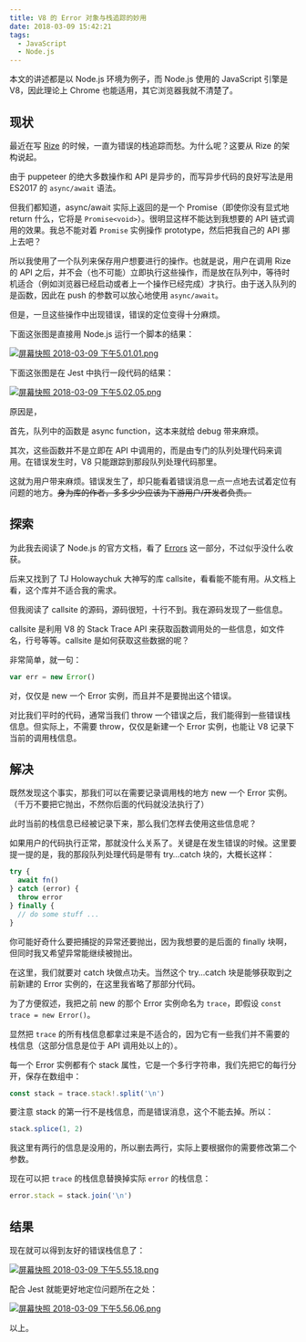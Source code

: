```yaml
---
title: V8 的 Error 对象与栈追踪的妙用
date: 2018-03-09 15:42:21
tags:
  - JavaScript
  - Node.js
---
```


本文的讲述都是以 Node.js 环境为例子，而 Node.js 使用的 JavaScript 引擎是 V8，因此理论上 Chrome 也能适用，其它浏览器我就不清楚了。

## 现状

最近在写 [Rize](https://github.com/g-plane/rize) 的时候，一直为错误的栈追踪而愁。为什么呢？这要从 Rize 的架构说起。

由于 puppeteer 的绝大多数操作和 API 是异步的，而写异步代码的良好写法是用 ES2017 的 `async/await` 语法。

但我们都知道，async/await 实际上返回的是一个 Promise（即使你没有显式地 return 什么，它将是 `Promise<void>`）。很明显这样不能达到我想要的 API 链式调用的效果。我总不能对着 `Promise` 实例操作 prototype，然后把我自己的 API 挪上去吧？

所以我使用了一个队列来保存用户想要进行的操作。也就是说，用户在调用 Rize 的 API 之后，并不会（也不可能）立即执行这些操作，而是放在队列中，等待时机适合（例如浏览器已经启动或者上一个操作已经完成）才执行。由于送入队列的是函数，因此在 push 的参数可以放心地使用 `async/await`。

但是，一旦这些操作中出现错误，错误的定位变得十分麻烦。

下面这张图是直接用 Node.js 运行一个脚本的结果：

[![屏幕快照 2018-03-09 下午5.01.01.png](https://i.loli.net/2018/03/09/5aa25ad243e4f.png)](https://i.loli.net/2018/03/09/5aa25ad243e4f.png)

下面这张图是在 Jest 中执行一段代码的结果：

[![屏幕快照 2018-03-09 下午5.02.05.png](https://i.loli.net/2018/03/09/5aa25ad240529.png)](https://i.loli.net/2018/03/09/5aa25ad240529.png)

原因是，

首先，队列中的函数是 async function，这本来就给 debug 带来麻烦。

其次，这些函数并不是立即在 API 中调用的，而是由专门的队列处理代码来调用。在错误发生时，V8 只能跟踪到那段队列处理代码那里。

这就为用户带来麻烦。错误发生了，却只能看着错误消息一点一点地去试着定位有问题的地方。~~身为库的作者，多多少少应该为下游用户/开发者负责。~~

## 探索

为此我去阅读了 Node.js 的官方文档，看了 [Errors](https://nodejs.org/dist/v6.4.0/docs/api/errors.html) 这一部分，不过似乎没什么收获。

后来又找到了 TJ Holowaychuk 大神写的库 callsite，看看能不能有用。从文档上看，这个库并不适合我的需求。

但我阅读了 callsite 的源码，源码很短，十行不到。我在源码发现了一些信息。

callsite 是利用 V8 的 Stack Trace API 来获取函数调用处的一些信息，如文件名，行号等等。callsite 是如何获取这些数据的呢？

非常简单，就一句：

```javascript
var err = new Error()
```

对，仅仅是 new 一个 Error 实例，而且并不是要抛出这个错误。

对比我们平时的代码，通常当我们 throw 一个错误之后，我们能得到一些错误栈信息。但实际上，不需要 throw，仅仅是新建一个 Error 实例，也能让 V8 记录下当前的调用栈信息。

## 解决

既然发现这个事实，那我们可以在需要记录调用栈的地方 new 一个 Error 实例。（千万不要把它抛出，不然你后面的代码就没法执行了）

此时当前的栈信息已经被记录下来，那么我们怎样去使用这些信息呢？

如果用户的代码执行正常，那就没什么关系了。关键是在发生错误的时候。这里要提一提的是，我的那段队列处理代码是带有 try…catch 块的，大概长这样：

```typescript
try {
  await fn()
} catch (error) {
  throw error
} finally {
  // do some stuff ...
}
```

你可能好奇什么要把捕捉的异常还要抛出，因为我想要的是后面的 finally 块啊，但同时我又希望异常能继续被抛出。

在这里，我们就要对 catch 块做点功夫。当然这个 try…catch 块是能够获取到之前新建的 Error 实例的，在这里我省略了那部分代码。

为了方便叙述，我把之前 new 的那个 Error 实例命名为 `trace`，即假设 `const trace = new Error()`。

显然把 `trace` 的所有栈信息都拿过来是不适合的，因为它有一些我们并不需要的栈信息（这部分信息是位于 API 调用处以上的）。

每一个 Error 实例都有个 stack 属性，它是一个多行字符串，我们先把它的每行分开，保存在数组中：

```typescript
const stack = trace.stack!.split('\n')
```

要注意 stack 的第一行不是栈信息，而是错误消息，这个不能去掉。所以：

```typescript
stack.splice(1, 2)
```

我这里有两行的信息是没用的，所以删去两行，实际上要根据你的需要修改第二个参数。

现在可以把 `trace` 的栈信息替换掉实际 `error` 的栈信息：

```typescript
error.stack = stack.join('\n')
```

## 结果

现在就可以得到友好的错误栈信息了：

[![屏幕快照 2018-03-09 下午5.55.18.png](https://i.loli.net/2018/03/09/5aa25ad248874.png)](https://i.loli.net/2018/03/09/5aa25ad248874.png)

配合 Jest 就能更好地定位问题所在之处：

[![屏幕快照 2018-03-09 下午5.56.06.png](https://i.loli.net/2018/03/09/5aa25ad246b55.png)](https://i.loli.net/2018/03/09/5aa25ad246b55.png)

以上。
